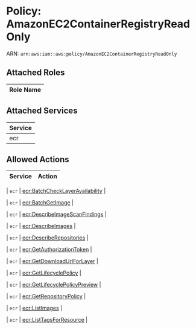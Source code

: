 # Policy: AmazonEC2ContainerRegistryReadOnly

ARN: `arn:aws:iam::aws:policy/AmazonEC2ContainerRegistryReadOnly`

## Attached Roles

| Role Name |
|-----------|
## Attached Services

| Service |
|---------|
| ecr |

## Allowed Actions

| Service | Action |
|:-------:|--------|

| `ecr` | [ecr:BatchCheckLayerAvailability](../actions.md#ecr:batchchecklayeravailability) |

| `ecr` | [ecr:BatchGetImage](../actions.md#ecr:batchgetimage) |

| `ecr` | [ecr:DescribeImageScanFindings](../actions.md#ecr:describeimagescanfindings) |

| `ecr` | [ecr:DescribeImages](../actions.md#ecr:describeimages) |

| `ecr` | [ecr:DescribeRepositories](../actions.md#ecr:describerepositories) |

| `ecr` | [ecr:GetAuthorizationToken](../actions.md#ecr:getauthorizationtoken) |

| `ecr` | [ecr:GetDownloadUrlForLayer](../actions.md#ecr:getdownloadurlforlayer) |

| `ecr` | [ecr:GetLifecyclePolicy](../actions.md#ecr:getlifecyclepolicy) |

| `ecr` | [ecr:GetLifecyclePolicyPreview](../actions.md#ecr:getlifecyclepolicypreview) |

| `ecr` | [ecr:GetRepositoryPolicy](../actions.md#ecr:getrepositorypolicy) |

| `ecr` | [ecr:ListImages](../actions.md#ecr:listimages) |

| `ecr` | [ecr:ListTagsForResource](../actions.md#ecr:listtagsforresource) |
